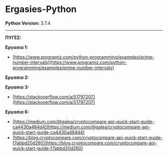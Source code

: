# Ergasies-Python

**Python Version:** 3.7.4

------------------------------------

**ΠΥΓΕΣ:**

**Εργασια 1:**

* [https://www.programiz.com/python-programming/examples/prime-number-intervals](https://www.programiz.com/python-programming/examples/prime-number-intervals) 

**Εργασια 2:**


**Εργασια 3:**

* [https://stackoverflow.com/a/51797207](https://stackoverflow.com/a/51797207) 

**Εργασια 6:**
* [https://medium.com/@galea/cryptocompare-api-quick-start-guide-ca4430a484d4](https://medium.com/@galea/cryptocompare-api-quick-start-guide-ca4430a484d4)
* [https://blog.cryptocompare.com/cryptocompare-api-quick-start-guide-f7abbd20d260](https://blog.cryptocompare.com/cryptocompare-api-quick-start-guide-f7abbd20d260)
